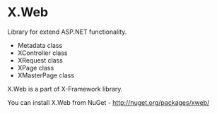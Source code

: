 X.Web
=====

Library for extend ASP.NET functionality.
- Metadata class
- XController class
- XRequest class
- XPage class
- XMasterPage class

X.Web is a part of X-Framework library.

You can install X.Web from NuGet - http://nuget.org/packages/xweb/
